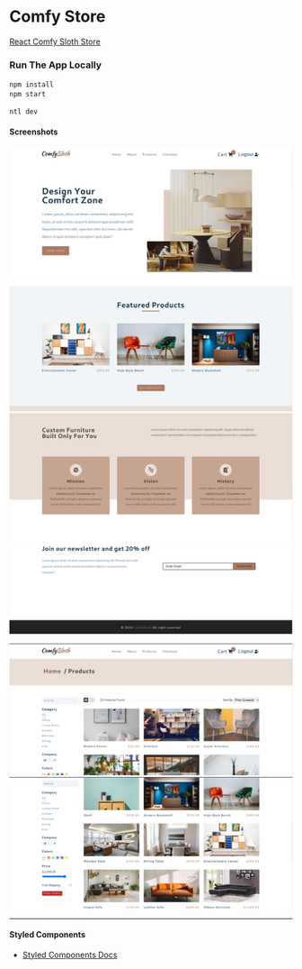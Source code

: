 # Comfy Store

[React Comfy Sloth Store](https://myreact-comfy-sloth-project.netlify.app/)

### Run The App Locally

```bash
npm install
npm start
```

```bash
ntl dev
```

#### Screenshots

![alt text](./screenshots/image.png)
![alt text](./screenshots/image-1.png)
![alt text](./screenshots/image-2.png)
![alt text](./screenshots/image-3.png)

![alt text](./screenshots/image-4.png)
![alt text](./screenshots/image-5.png)

---

#### Styled Components

- [Styled Components Docs](https://styled-components.com/)

```sh
```